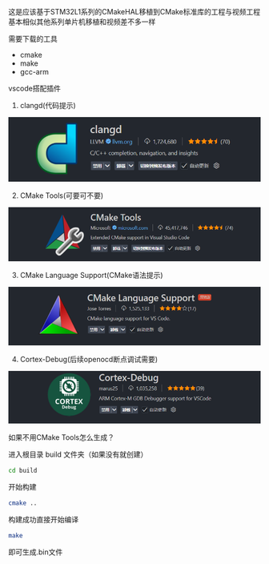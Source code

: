 这是应该基于STM32L1系列的CMakeHAL移植到CMake标准库的工程与视频工程基本相似其他系列单片机移植和视频差不多一样

需要下载的工具

- cmake
- make
- gcc-arm

vscode搭配插件

1. clangd(代码提示)

![1743855660820](image/README/1743855660820.png)

2. CMake Tools(可要可不要)

![1743855702350](image/README/1743855702350.png)

3. CMake Language Support(CMake语法提示)

![1743855755314](image/README/1743855755314.png)

4. Cortex-Debug(后续openocd断点调试需要)

![1743855805006](image/README/1743855805006.png)

如果不用CMake Tools怎么生成？

进入根目录 build 文件夹（如果没有就创建）

```bash
cd build
```

开始构建

```bash
cmake ..
```

构建成功直接开始编译

```bash
make
```

即可生成.bin文件
